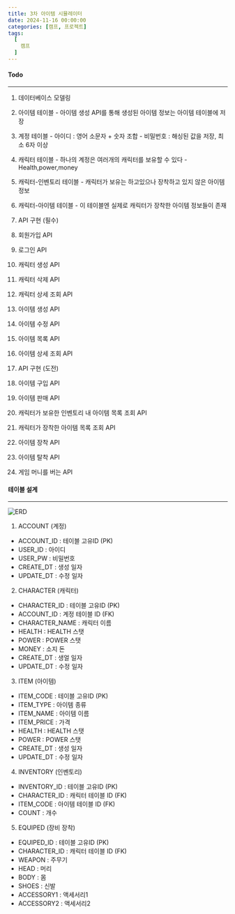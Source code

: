 ```yaml
---
title: 3차 아이템 시뮬레이터
date: 2024-11-16 00:00:00
categories: [캠프, 프로젝트]
tags:
  [
    캠프
  ]
---
```


#### Todo 
---
1. 데이터베이스 모델링
  1. 아이템 테이블
    - 아이템 생성 API를 통해 생성된 아이템 정보는 아이템 테이블에 저장
  2. 계정 테이블
    - 아이디 : 영어 소문자 + 숫자 조합
    - 비밀번호 : 해싱된 값을 저장, 최소 6자 이상
  3. 캐릭터 테이블
    - 하나의 계정은 여러개의 캐릭터를 보유할 수 있다
    - Health,power,money
  4. 캐릭터-인벤토리 테이블
    - 캐릭터가 보유는 하고있으나 장착하고 있지 않은 아이템 정보
  5. 캐릭터-아이템 테이블
    - 이 테이블엔 실제로 캐릭터가 장착한 아이템 정보들이 존재

2. API 구현 (필수)
  1. 회원가입 API
  2. 로그인 API
  3. 캐릭터 생성 API
  4. 캐릭터 삭제 API
  5. 캐릭터 상세 조회 API
  6. 아이템 생성 API
  7. 아이템 수정 API
  8. 아이템 목록 API
  9. 아이템 상세 조회 API

3. API 구현 (도전)
  1. 아이템 구입 API
  2. 아이템 판매 API
  3. 캐릭터가 보유한 인벤토리 내 아이템 목록 조회 API
  4. 캐릭터가 장착한 아이템 목록 조회 API
  5. 아이템 장착 API
  6. 아이템 탈착 API 
  7. 게임 머니를 버는 API

#### 테이블 설계
---
![ERD](![item_simulator_erd](https://github.com/user-attachments/assets/55073a52-a4db-4404-a612-6e95617350e8)
)  
1. ACCOUNT (계정)
  - ACCOUNT_ID : 테이블 고유ID (PK)
  - USER_ID : 아이디
  - USER_PW : 비밀번호
  - CREATE_DT : 생성 일자
  - UPDATE_DT : 수정 일자

2. CHARACTER (캐릭터)
  - CHARACTER_ID : 테이블 고유ID (PK)
  - ACCOUNT_ID : 계정 테이블 ID (FK)
  - CHARACTER_NAME : 캐릭터 이름
  - HEALTH : HEALTH 스탯
  - POWER : POWER 스탯
  - MONEY : 소지 돈
  - CREATE_DT : 생얼 일자
  - UPDATE_DT : 수정 일자

3. ITEM (아이템)
  - ITEM_CODE : 테이블 고유ID (PK)
  - ITEM_TYPE : 아이템 종류
  - ITEM_NAME : 아이템 이름
  - ITEM_PRICE : 가격
  - HEALTH : HEALTH 스탯
  - POWER : POWER 스탯
  - CREATE_DT : 생성 일자
  - UPDATE_DT : 수정 일자

4. INVENTORY (인벤토리)
  - INVENTORY_ID : 테이블 고유ID (PK)
  - CHARACTER_ID : 캐릭터 테이블 ID (FK)
  - ITEM_CODE : 아이템 테이블 ID (FK)
  - COUNT : 개수

5. EQUIPED (장비 장착)
  - EQUIPED_ID : 테이블 고유ID (PK)
  - CHARACTER_ID : 캐릭터 테이블 ID (FK)
  - WEAPON : 주무기
  - HEAD : 머리
  - BODY : 몸
  - SHOES : 신발
  - ACCESSORY1 : 액세서리1
  - ACCESSORY2 : 액세서리2